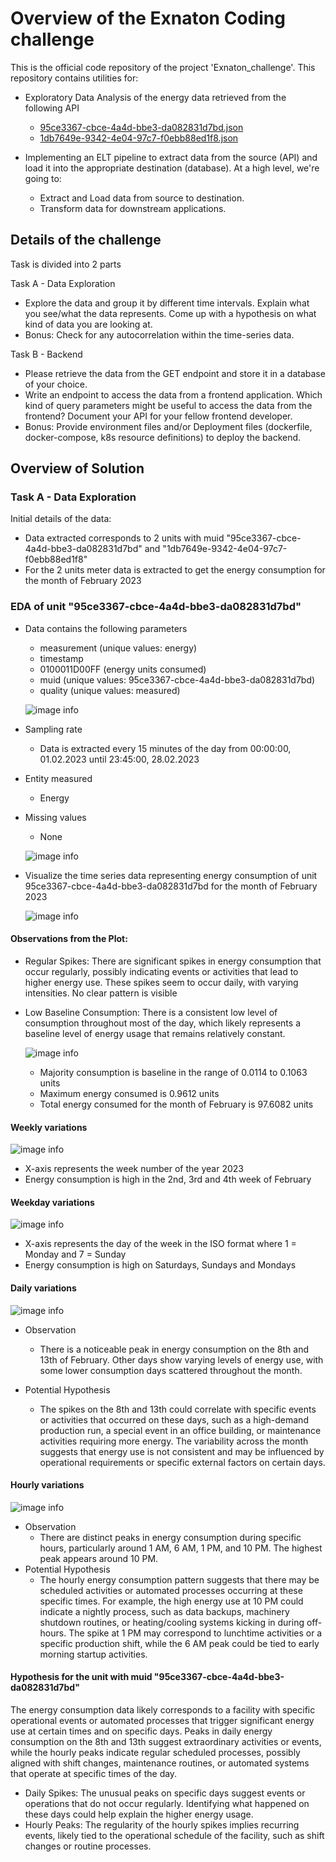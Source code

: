 # Overview of the Exnaton Coding challenge

This is the official code repository of the project 'Exnaton_challenge'. This repository contains utilities for:
- Exploratory Data Analysis of the energy data retrieved from the following API
  - [95ce3367-cbce-4a4d-bbe3-da082831d7bd.json](https://exnaton-public-s3-bucket20230329123331528000000001.s3.eu-central-1.amazonaws.com/challenge/95ce3367-cbce-4a4d-bbe3-da082831d7bd.json)
  - [1db7649e-9342-4e04-97c7-f0ebb88ed1f8.json](https://exnaton-public-s3-bucket20230329123331528000000001.s3.eu-central-1.amazonaws.com/challenge/1db7649e-9342-4e04-97c7-f0ebb88ed1f8.json)

- Implementing an ELT pipeline to extract data from the source (API) and load it into the appropriate destination (database).
  At a high level, we're going to:
  - Extract and Load data from source to destination.
  - Transform data for downstream applications.

## Details of the challenge
Task is divided into 2 parts

Task A - Data Exploration  
- Explore the data and group it by different time intervals. Explain what you see/what the data represents. Come up with a hypothesis on what kind of data you are looking at.
- Bonus: Check for any autocorrelation within the time-series data.

Task B - Backend  
- Please retrieve the data from the GET endpoint and store it in a database of your choice.
- Write an endpoint to access the data from a frontend application. Which kind of query parameters might be useful to access the data from the frontend? Document your API for your fellow frontend developer.
- Bonus: Provide environment files and/or Deployment files (dockerfile, docker-compose, k8s resource definitions) to deploy the backend.

## Overview of Solution  
### Task A - Data Exploration   
Initial details of the data:
- Data extracted corresponds to 2 units with muid "95ce3367-cbce-4a4d-bbe3-da082831d7bd" and "1db7649e-9342-4e04-97c7-f0ebb88ed1f8"
- For the 2 units meter data is extracted to get the energy consumption for the month of February 2023

### EDA of unit "95ce3367-cbce-4a4d-bbe3-da082831d7bd" 
- Data contains the following parameters
  - measurement (unique values: energy)
  - timestamp
  - 0100011D00FF (energy units consumed)
  - muid (unique values: 95ce3367-cbce-4a4d-bbe3-da082831d7bd)
  - quality (unique values: measured)
  
  ![image info](images/muid1.jpg)

- Sampling rate
  - Data is extracted every 15 minutes of the day from 00:00:00, 01.02.2023 until 23:45:00, 28.02.2023
- Entity measured
  - Energy
- Missing values
  - None
    
  ![image info](images/data_1_nan.jpg)

- Visualize the time series data representing energy consumption of unit 95ce3367-cbce-4a4d-bbe3-da082831d7bd for the month of February 2023
  
  ![image info](images/data_1_time_series.png)

#### Observations from the Plot:
- Regular Spikes: There are significant spikes in energy consumption that occur regularly, possibly indicating events or activities that lead to higher energy use. These spikes seem to occur daily, with varying intensities. No clear pattern is visible
- Low Baseline Consumption: There is a consistent low level of consumption throughout most of the day, which likely represents a baseline level of energy usage that remains relatively constant.
  
  ![image info](images/data_1_histogram.png)  

   - Majority consumption is baseline in the range of 0.0114 to 0.1063 units
   - Maximum energy consumed is 0.9612 units
   - Total energy consumed for the month of February is 97.6082 units

#### Weekly variations  

![image info](images/data1_weekly_sum.png)  

- X-axis represents the week number of the year 2023
- Energy consumption is high in the 2nd, 3rd and 4th week of February

#### Weekday variations 

![image info](images/data_1_per_weekday.png)  

- X-axis represents the day of the week in the ISO format where 1 = Monday and 7 = Sunday
- Energy consumption is high on Saturdays, Sundays and Mondays

#### Daily variations  

![image info](images/data1_daily_sum.png)  

- Observation
  - There is a noticeable peak in energy consumption on the 8th and 13th of February. Other days show varying levels of energy use, with some lower consumption days scattered throughout the month.

- Potential Hypothesis
  - The spikes on the 8th and 13th could correlate with specific events or activities that occurred on these days, such as a high-demand production run, a special event in an office building, or maintenance activities requiring more energy. The variability across the month suggests that energy use is not consistent and may be influenced by operational requirements or specific external factors on certain days.

#### Hourly variations  

![image info](images/data1_hourly_sum.png)  

- Observation
  - There are distinct peaks in energy consumption during specific hours, particularly around 1 AM, 6 AM, 1 PM, and 10 PM. The highest peak appears around 10 PM.
- Potential Hypothesis
  - The hourly energy consumption pattern suggests that there may be scheduled activities or automated processes occurring at these specific times. For example, the high energy use at 10 PM could indicate a nightly process, such as data backups, machinery shutdown routines, or heating/cooling systems kicking in during off-hours. The spike at 1 PM may correspond to lunchtime activities or a specific production shift, while the 6 AM peak could be tied to early morning startup activities.
 
#### Hypothesis for the unit with muid "95ce3367-cbce-4a4d-bbe3-da082831d7bd"

The energy consumption data likely corresponds to a facility with specific operational events or automated processes that trigger significant energy use at certain times and on specific days. Peaks in daily energy consumption on the 8th and 13th suggest extraordinary activities or events, while the hourly peaks indicate regular scheduled processes, possibly aligned with shift changes, maintenance routines, or automated systems that operate at specific times of the day.

  - Daily Spikes: The unusual peaks on specific days suggest events or operations that do not occur regularly. Identifying what happened on these days could help explain the higher energy usage.
  - Hourly Peaks: The regularity of the hourly spikes implies recurring events, likely tied to the operational schedule of the facility, such as shift changes or routine processes.



  



 
